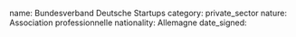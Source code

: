 name: Bundesverband Deutsche Startups 
category: private_sector
nature:  Association professionnelle 
nationality: Allemagne
date_signed:
    